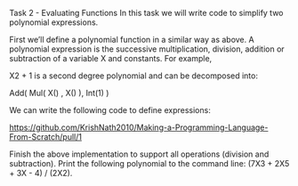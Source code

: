 Task 2 - Evaluating Functions
In this task we will write code to simplify two polynomial expressions.

First we’ll define a polynomial function in a similar way as above.
A polynomial expression is the successive multiplication, division, addition or subtraction of a variable X and constants. 
For example,

X2 + 1 is a second degree polynomial and can be decomposed into:

Add( Mul( X() , X() ), Int(1) )

We can write the following code to define expressions:

https://github.com/KrishNath2010/Making-a-Programming-Language-From-Scratch/pull/1 

Finish the above implementation to support all operations (division and subtraction). 
Print the following polynomial to the command line: (7X3 + 2X5 + 3X - 4) / (2X2).
